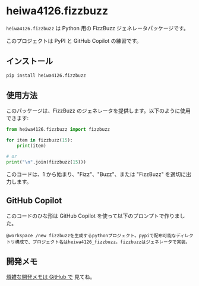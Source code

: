 # heiwa4126.fizzbuzz

`heiwa4126.fizzbuzz` は Python 用の FizzBuzz ジェネレータパッケージです。

このプロジェクトは PyPI と GitHub Copilot の練習です。

## インストール

```sh
pip install heiwa4126.fizzbuzz
```

## 使用方法

このパッケージは、FizzBuzz のジェネレータを提供します。以下のように使用できます:

```python
from heiwa4126.fizzbuzz import fizzbuzz

for item in fizzbuzz(15):
    print(item)

# or
print("\n".join(fizzbuzz(15)))
```

このコードは、1 から始まり、"Fizz"、"Buzz"、または "FizzBuzz" を適切に出力します。

## GitHub Copilot

このコードのひな形は GitHub Copilot を使って以下のプロンプトで作りました。

```text
@workspace /new fizzbuzzを生成するpythonプロジェクト。pypiで配布可能なディレクトリ構成で、プロジェクト名はheiwa4126_fizzbuzz。fizzbuzzはジェネレータで実装。
```

## 開発メモ

[煩雑な開発メモは GitHub で](https://github.com/heiwa4126/heiwa4126-fizzbuzz/blob/main/docs/development-note.md) 見てね。
